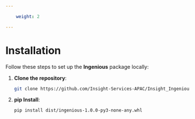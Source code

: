 ```yaml
---

    weight: 2

---
```



# Installation

Follow these steps to set up the **Ingenious** package locally:

1. **Clone the repository**:
    ```bash
    git clone https://github.com/Insight-Services-APAC/Insight_Ingenious.git
    ```

2. **pip Install**:
    ```bash
    pip install dist/ingenious-1.0.0-py3-none-any.whl
    ```

